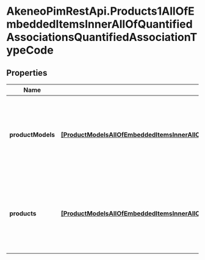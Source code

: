 # AkeneoPimRestApi.Products1AllOfEmbeddedItemsInnerAllOfQuantifiedAssociationsQuantifiedAssociationTypeCode

## Properties

Name | Type | Description | Notes
------------ | ------------- | ------------- | -------------
**productModels** | [**[ProductModelsAllOfEmbeddedItemsInnerAllOfQuantifiedAssociationsQuantifiedAssociationTypeCodeProductModelsInner]**](ProductModelsAllOfEmbeddedItemsInnerAllOfQuantifiedAssociationsQuantifiedAssociationTypeCodeProductModelsInner.md) | Array of objects containing product model codes and quantities with which the product is in relation | [optional] 
**products** | [**[ProductModelsAllOfEmbeddedItemsInnerAllOfQuantifiedAssociationsQuantifiedAssociationTypeCodeProductsInner]**](ProductModelsAllOfEmbeddedItemsInnerAllOfQuantifiedAssociationsQuantifiedAssociationTypeCodeProductsInner.md) | Array of objects containing product identifiers and quantities with which the product is in relation | [optional] 


